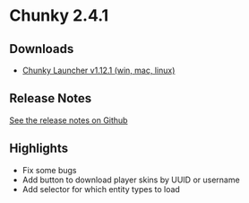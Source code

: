 # Chunky 2.4.1

## Downloads

- [Chunky Launcher v1.12.1 (win, mac, linux)](https://chunkyupdate.lemaik.de/ChunkyLauncher.jar)

## Release Notes

[See the release notes on Github](https://github.com/chunky-dev/chunky/releases/tag/2.4.1)

## Highlights

- Fix some bugs
- Add button to download player skins by UUID or username
- Add selector for which entity types to load
